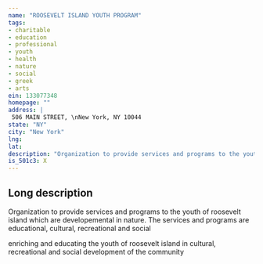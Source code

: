 ```yaml
---
name: "ROOSEVELT ISLAND YOUTH PROGRAM"
tags:
- charitable
- education
- professional
- youth
- health
- nature
- social
- greek
- arts
ein: 133077348
homepage: ""
address: |
 506 MAIN STREET, \nNew York, NY 10044
state: "NY"
city: "New York"
lng: 
lat: 
description: "Organization to provide services and programs to the youth of roosevelt island which are developemental in nature. The services and programs are educational, cultural, recreational and social"
is_501c3: X
---
```


## Long description

Organization to provide services and programs to the youth of roosevelt island which are developemental in nature. The services and programs are educational, cultural, recreational and social
  
  enriching and educating the youth of roosevelt island in cultural, recreational and social development of the community
